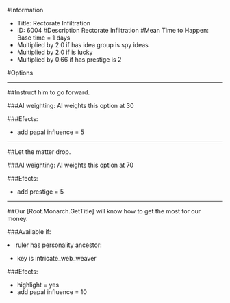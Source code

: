 #Information
 - Title: Rectorate Infiltration
 - ID: 6004
#Description
Rectorate Infiltration
#Mean Time to Happen:
Base time = 1 days
 - Multiplied by 2.0 if has idea group is spy ideas
 - Multiplied by 2.0 if is lucky
 - Multiplied by 0.66 if has prestige is 2

#Options

___
##Instruct him to go forward.

###AI weighting:
AI weights this option at 30


###Efects:<ul><li>add papal influence = 5</li></ul>

___
##Let the matter drop.

###AI weighting:
AI weights this option at 70


###Efects:<ul><li>add prestige = 5</li></ul>

___
##Our [Root.Monarch.GetTitle] will know how to get the most for our money.

###Available if:
<li>ruler has personality ancestor:</li><ul><li>key is intricate_web_weaver</li></ul>

###Efects:<ul><li>highlight = yes</li><li>add papal influence = 10</li></ul>
